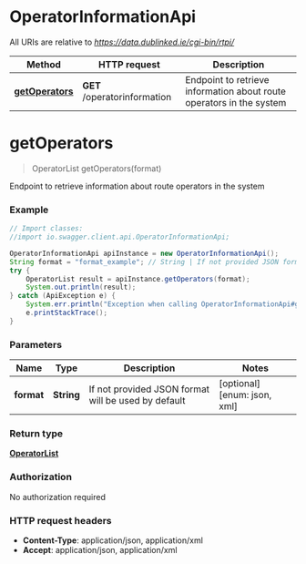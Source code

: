 # OperatorInformationApi

All URIs are relative to *https://data.dublinked.ie/cgi-bin/rtpi/*

Method | HTTP request | Description
------------- | ------------- | -------------
[**getOperators**](OperatorInformationApi.md#getOperators) | **GET** /operatorinformation | Endpoint to retrieve information about route operators in the system


<a name="getOperators"></a>
# **getOperators**
> OperatorList getOperators(format)

Endpoint to retrieve information about route operators in the system

### Example
```java
// Import classes:
//import io.swagger.client.api.OperatorInformationApi;

OperatorInformationApi apiInstance = new OperatorInformationApi();
String format = "format_example"; // String | If not provided JSON format will be used by default
try {
    OperatorList result = apiInstance.getOperators(format);
    System.out.println(result);
} catch (ApiException e) {
    System.err.println("Exception when calling OperatorInformationApi#getOperators");
    e.printStackTrace();
}
```

### Parameters

Name | Type | Description  | Notes
------------- | ------------- | ------------- | -------------
 **format** | **String**| If not provided JSON format will be used by default | [optional] [enum: json, xml]

### Return type

[**OperatorList**](OperatorList.md)

### Authorization

No authorization required

### HTTP request headers

 - **Content-Type**: application/json, application/xml
 - **Accept**: application/json, application/xml

